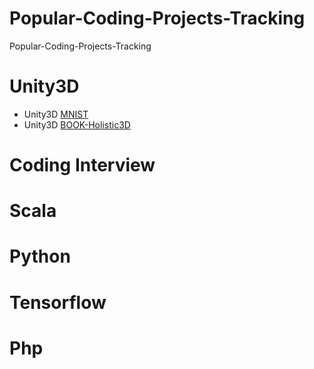 # Popular-Coding-Projects-Tracking
Popular-Coding-Projects-Tracking


# Unity3D 
- Unity3D [MNIST](https://github.com/JLuisRojas/Unity3D-MNIST-NN) 
- Unity3D [BOOK-Holistic3D](https://github.com/Kassout/unityArtificialIntelligence_Holistic3D)

# Coding Interview 

# Scala 

# Python 

# Tensorflow 

# Php 

# 
